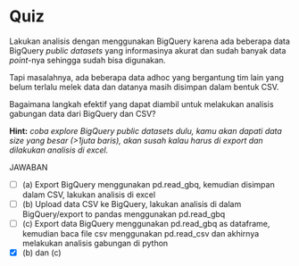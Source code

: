 # Quiz

Lakukan analisis dengan menggunakan BigQuery karena ada beberapa data BigQuery _public datasets_ yang informasinya akurat dan sudah banyak data _point_-nya sehingga sudah bisa digunakan.

Tapi masalahnya, ada beberapa data adhoc yang bergantung tim lain yang belum terlalu melek data dan datanya masih disimpan dalam bentuk CSV.

Bagaimana langkah efektif yang dapat diambil untuk melakukan analisis gabungan data dari BigQuery dan CSV?

**Hint:** _coba explore BigQuery public datasets dulu, kamu akan dapati data size yang besar (>1juta baris), akan susah kalau harus di export dan dilakukan analisis di excel._

JAWABAN
- [ ] (a) Export BigQuery menggunakan pd.read_gbq, kemudian disimpan dalam CSV, lakukan analisis di excel
- [ ] (b) Upload data CSV ke BigQuery, lakukan analisis di dalam BigQuery/export to pandas menggunakan pd.read_gbq
- [ ] (c) Export data BigQuery menggunakan pd.read_gbq as dataframe, kemudian baca file csv menggunakan pd.read_csv dan akhirnya melakukan analisis gabungan di python
- [X] (b) dan (c)
